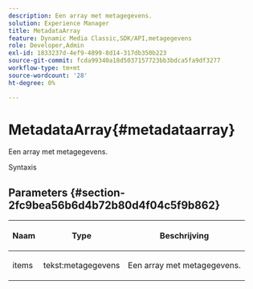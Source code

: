 ```yaml
---
description: Een array met metagegevens.
solution: Experience Manager
title: MetadataArray
feature: Dynamic Media Classic,SDK/API,metagegevens
role: Developer,Admin
exl-id: 1833237d-4ef9-4899-8d14-317db350b223
source-git-commit: fcda99340a18d5037157723bb3bdca5fa9df3277
workflow-type: tm+mt
source-wordcount: '28'
ht-degree: 0%

---
```


# MetadataArray{#metadataarray}

Een array met metagegevens.

Syntaxis

## Parameters {#section-2fc9bea56b6d4b72b80d4f04c5f9b862}

<table id="table_04100BB8ABD84EF68B0A7CE3AD946414"> 
 <thead> 
  <tr> 
   <th colname="col1" class="entry"> <p>Naam </p> </th> 
   <th colname="col2" class="entry"> <p>Type </p> </th> 
   <th colname="col3" class="entry"> <p>Beschrijving </p> </th> 
  </tr> 
 </thead>
 <tbody> 
  <tr> 
   <td colname="col1"> <p><span class="codeph"> <span class="varname"> items</span> </span> </p> </td> 
   <td colname="col2"> <p><span class="codeph"> tekst:metagegevens</span> </p> </td> 
   <td colname="col3"> <p>Een array met metagegevens. </p> </td> 
  </tr> 
 </tbody> 
</table>
